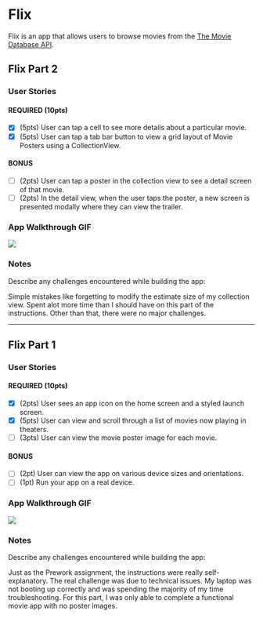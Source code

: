 # Flix

Flix is an app that allows users to browse movies from the [The Movie Database API](http://docs.themoviedb.apiary.io/#).

## Flix Part 2

### User Stories

#### REQUIRED (10pts)
- [X] (5pts) User can tap a cell to see more details about a particular movie.
- [X] (5pts) User can tap a tab bar button to view a grid layout of Movie Posters using a CollectionView.

#### BONUS
- [ ] (2pts) User can tap a poster in the collection view to see a detail screen of that movie.
- [ ] (2pts) In the detail view, when the user taps the poster, a new screen is presented modally where they can view the trailer.

### App Walkthrough GIF

![](https://i.imgur.com/C4yRkLE.gif)


### Notes
Describe any challenges encountered while building the app:

Simple mistakes like forgetting to modify the estimate size of my collection view. Spent alot more time than I should have on this part of the instructions. Other than that, there were no major challenges.

---

## Flix Part 1

### User Stories

#### REQUIRED (10pts)
- [X] (2pts) User sees an app icon on the home screen and a styled launch screen.
- [X] (5pts) User can view and scroll through a list of movies now playing in theaters.
- [ ] (3pts) User can view the movie poster image for each movie.

#### BONUS
- [ ] (2pt) User can view the app on various device sizes and orientations.
- [ ] (1pt) Run your app on a real device.

### App Walkthrough GIF

![](https://i.imgur.com/eMrbviK.gif)



### Notes
Describe any challenges encountered while building the app:

Just as the Prework assignment, the instructions were really self-explanatory. The real challenge was due to technical issues. My laptop was not booting up correctly and was spending the majority of my time troubleshooting. For this part, I was only able to complete a functional movie app with no poster images.
